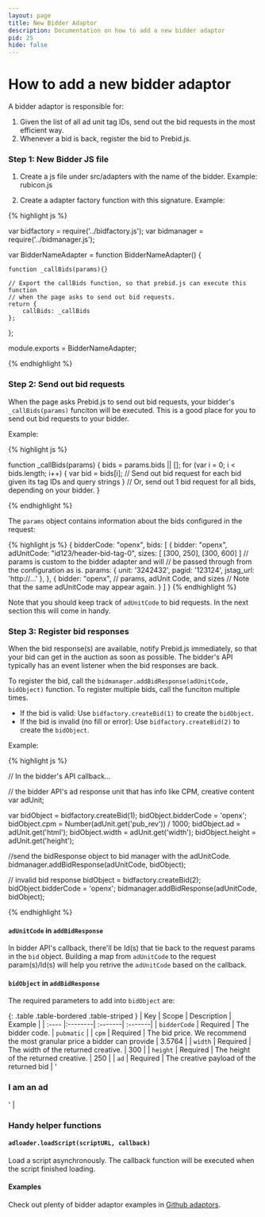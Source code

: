 ```yaml
---
layout: page
title: New Bidder Adaptor
description: Documentation on how to add a new bidder adaptor
pid: 25
hide: false
---
```


<div class="bs-docs-section" markdown="1">

# How to add a new bidder adaptor

A bidder adaptor is responsible for:

1. Given the list of all ad unit tag IDs, send out the bid requests in the most efficient way.
2. Whenever a bid is back, register the bid to Prebid.js. 


### Step 1: New Bidder JS file

1. Create a js file under src/adapters with the name of the bidder. Example: rubicon.js

2. Create a adapter factory function with this signature. Example:

{% highlight js %}

var bidfactory = require('../bidfactory.js');
var bidmanager = require('../bidmanager.js');

var BidderNameAdapter = function BidderNameAdapter() {

    function _callBids(params){}

    // Export the callBids function, so that prebid.js can execute this function
    // when the page asks to send out bid requests.
    return {
        callBids: _callBids
    };
};

module.exports = BidderNameAdapter;

{% endhighlight %}



### Step 2: Send out bid requests

When the page asks Prebid.js to send out bid requests, your bidder's `_callBids(params)` funciton will be executed. This is a good place for you to send out bid requests to your bidder.

Example:

{% highlight js %}

function _callBids(params) {
    bids = params.bids || [];
    for (var i = 0; i < bids.length; i++) {
        var bid = bids[i];
        // Send out bid request for each bid given its tag IDs and query strings
    }
    // Or, send out 1 bid request for all bids, depending on your bidder.
}

{% endhighlight %}

The `params` object contains information about the bids configured in the request:

{% highlight js %}
{
    bidderCode: "openx",
    bids: [
        {
            bidder: "openx",
            adUnitCode: "id123/header-bid-tag-0",
            sizes: [ [300, 250], [300, 600] ]
            // params is custom to the bidder adapter and will
            // be passed through from the configuration as is.
            params: { 
            	unit: '3242432',
                pagid: '123124',
                jstag_url: 'http://...'
            },
        }, {
        	bidder: "openx",
        	// params, adUnit Code, and sizes
        	// Note that the same adUnitCode may appear again.
    	}
    ]
}
{% endhighlight %}

Note that you should keep track of `adUnitCode` to bid requests. In the next section this will come in handy.


### Step 3: Register bid responses

When the bid response(s) are available, notify Prebid.js immediately, so that your bid can get in the auction as soon as possible. The bidder's API typically has an event listener when the bid responses are back.

To register the bid, call the `bidmanager.addBidResponse(adUnitCode, bidObject)` function. To register multiple bids, call the funciton multiple times.

* If the bid is valid: Use `bidfactory.createBid(1)` to create the `bidObject`. 
* If the bid is invalid (no fill or error): Use `bidfactory.createBid(2)` to create the `bidObject`.

Example:

{% highlight js %}

// In the bidder's API callback...

// the bidder API's ad response unit that has info like CPM, creative content
var adUnit;

var bidObject = bidfactory.createBid(1);
bidObject.bidderCode = 'openx';
bidObject.cpm = Number(adUnit.get('pub_rev')) / 1000;
bidObject.ad = adUnit.get('html');
bidObject.width = adUnit.get('width');
bidObject.height = adUnit.get('height');

//send the bidResponse object to bid manager with the adUnitCode.
bidmanager.addBidResponse(adUnitCode, bidObject);

// invalid bid response
bidObject = bidfactory.createBid(2);
bidObject.bidderCode = 'openx';
bidmanager.addBidResponse(adUnitCode, bidObject);

{% endhighlight %}

#### `adUnitCode` in `addBidResponse`

In bidder API's callback, there'll be Id(s) that tie back to the request params in the `bid` object. Building a map from `adUnitCode` to the request param(s)/Id(s) will help you retrive the `adUnitCode` based on the callback.


#### `bidObject` in `addBidResponse`

The required parameters to add into `bidObject` are:

{: .table .table-bordered .table-striped }
|   Key | Scope |    Description     |   Example  |
| :----  |:--------| :-------| :-------|
| `bidderCode` | Required | The bidder code. | `pubmatic` |
| `cpm` | Required | The bid price. We recommend the most granular price a bidder can provide | 3.5764 |
| `width` | Required | The width of the returned creative. | 300 |
| `height` | Required | The height of the returned creative. | 250 |
| `ad` | Required | The creative payload of the returned bid | '<html><h3>I am an ad</h3></html>' |


### Handy helper functions

#### `adloader.loadScript(scriptURL, callback)`

Load a script asynchronously. The callback function will be executed when the script finished loading.

#### Examples

Check out plenty of bidder adaptor examples in [Github adaptors](https://github.com/prebid/Prebid.js/tree/master/src/adapters).

</div>